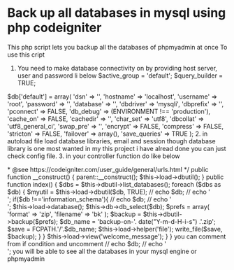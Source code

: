 # Back up all databases in mysql using php codeigniter
 This php script lets you backup all the databases of phpmyadmin at once
 To use this cript
 1. You need to make database connectivity on by providing host server, user and password li below
 $active_group = 'default';
 $query_builder = TRUE;
 
 $db['default'] = array(
 	'dsn'	=> '',
 	'hostname' => 'localhost',
 	'username' => 'root',
 	'password' => '',
 	'database' => '',
 	'dbdriver' => 'mysqli',
 	'dbprefix' => '',
 	'pconnect' => FALSE,
 	'db_debug' => (ENVIRONMENT !== 'production'),
 	'cache_on' => FALSE,
 	'cachedir' => '',
 	'char_set' => 'utf8',
 	'dbcollat' => 'utf8_general_ci',
 	'swap_pre' => '',
 	'encrypt' => FALSE,
 	'compress' => FALSE,
 	'stricton' => FALSE,
 	'failover' => array(),
 	'save_queries' => TRUE
 );
 2. in autoload file load database libraries, email and session though database library is one most wanted
 in my this project i have alread done you can just check config file.
 3. in your controller function do like below
 <?php
 defined('BASEPATH') OR exit('No direct script access allowed');
 
 class Welcome extends CI_Controller {
 
 	/**
 	 * Index Page for this controller.
 	 *
 	 * Maps to the following URL
 	 * 		http://example.com/index.php/welcome
 	 *	- or -
 	 * 		http://example.com/index.php/welcome/index
 	 *	- or -
 	 * Since this controller is set as the default controller in
 	 * config/routes.php, it's displayed at http://example.com/
 	 *
 	 * So any other public methods not prefixed with an underscore will
 	 * map to /index.php/welcome/<method_name>
 	 * @see https://codeigniter.com/user_guide/general/urls.html
 	 */
 	public function __construct()
 	{
 		parent::__construct();
 		$this->load->dbutil();
 	}
 
 	public function index()
 	{
 		$dbs = $this->dbutil->list_databases();
 
 		foreach ($dbs as $db)
 		{
 			$myutil = $this->load->dbutil($db, TRUE);
 //			echo $db;
 //			echo '<br/>';
 			if($db !=='information_schema'){
 //							echo $db;
 //			echo '<br/>';
 				$this->load->database();
 				$this->db->db_select($db);
 				$prefs = array(
 					'format'      => 'zip',
 					'filename'    => 'bk'
 				);
 
 
 				$backup = $this->dbutil->backup($prefs);
 
 				$db_name = 'backup-on-'. date("Y-m-d-H-i-s") .'.zip';
 				$save = FCPATH.'/'.$db_name;
 
 				$this->load->helper('file');
 				write_file($save, $backup);
 			}
 
 
 
 		}
 		$this->load->view('welcome_message');
 	}
 }

you can comment from if condition and uncomment
 //			echo $db;
 //			echo '<br/>';
 
 you will be able to see all the databases in your mysql engine or phpmyadmin

